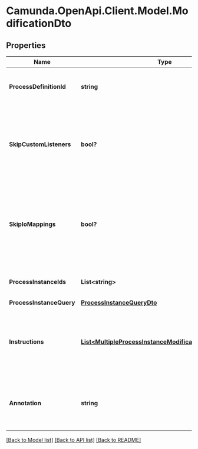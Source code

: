 # Camunda.OpenApi.Client.Model.ModificationDto

## Properties

Name | Type | Description | Notes
------------ | ------------- | ------------- | -------------
**ProcessDefinitionId** | **string** | The id of the process definition for the modification | [optional] 
**SkipCustomListeners** | **bool?** | Skip execution listener invocation for activities that are started or ended as part of this request. | [optional] 
**SkipIoMappings** | **bool?** | Skip execution of [input/output variable mappings](https://docs.camunda.org/manual/7.16/user-guide/process-engine/variables/#input-output-variable-mapping) for activities that are started or ended as part of this request. | [optional] 
**ProcessInstanceIds** | **List&lt;string&gt;** | A list of process instance ids to modify. | [optional] 
**ProcessInstanceQuery** | [**ProcessInstanceQueryDto**](ProcessInstanceQueryDto.md) |  | [optional] 
**Instructions** | [**List&lt;MultipleProcessInstanceModificationInstructionDto&gt;**](MultipleProcessInstanceModificationInstructionDto.md) | An array of modification instructions. The instructions are executed in the order they are in.  | [optional] 
**Annotation** | **string** | An arbitrary text annotation set by a user for auditing reasons. | [optional] 

[[Back to Model list]](../README.md#documentation-for-models) [[Back to API list]](../README.md#documentation-for-api-endpoints) [[Back to README]](../README.md)

